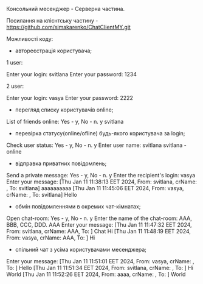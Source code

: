 Консольний месенджер - Серверна частина.

Посилання на клієнтську частину - https://github.com/simakarenko/ChatClientMY.git

Можливості коду:

- автореєстрація користувача;

1 user:

Enter your login: 
svitlana
Enter your password: 
1234

2 user:

Enter your login: 
vasya
Enter your password: 
2222

- перегляд списку користувачів online;

List of friends online: Yes - y, No - n.
y
svitlana

- перевірка статусу(online/ofline) будь-якого користувача за login;
  
Check user status: Yes - y, No - n.
y
Enter user name: 
svitlana
svitlana - online

- відправка приватних повідомлень;

Send a private message: Yes - y, No - n.
y
Enter the recipient's login:
vasya
Enter your message: 
[Thu Jan 11 11:38:13 EET 2024, From: svitlana, crName: , To: svitlana] aaaaaaaaaa
[Thu Jan 11 11:45:06 EET 2024, From: vasya, crName: , To: svitlana] Hello

- обмін повідомленнями в окремих чат-кімнатах;

Open chat-room: Yes - y, No - n.
y
Enter the name of the chat-room: AAA, BBB, CCC, DDD.
AAA
Enter your message: 
[Thu Jan 11 11:47:32 EET 2024, From: svitlana, crName: AAA, To: ] Chat
Hi
[Thu Jan 11 11:48:19 EET 2024, From: vasya, crName: AAA, To: ] Hi

- спільний чат з усіма користувачами месенджера;

Enter your message: 
[Thu Jan 11 11:51:01 EET 2024, From: vasya, crName: , To: ] Hello
[Thu Jan 11 11:51:34 EET 2024, From: svitlana, crName: , To: ] Hi
World
[Thu Jan 11 11:52:26 EET 2024, From: aaaa, crName: , To: ] World

